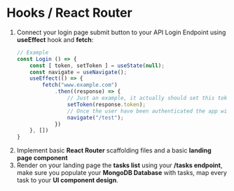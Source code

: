 
# Hooks / React Router

1. Connect your login page submit button to your API Login Endpoint using **useEffect** hook and **fetch**:
	```javascript
	// Example
	const Login () => {
		const [ token, setToken ] = useState(null);
		const navigate = useNavigate();
		useEffect(() => {
			fetch("www.example.com")
				.then((response) => {
					// Just an example, it actually should set this token into a localStorage variable or some kind of global state.
					setToken(response.token);
					// Once the user have been authenticated the app will navigate to the landing page
					navigate("/test");
				})
		}, [])
	}
	```
2. Implement basic **React Router** scaffolding files and a basic **landing page component**
3. Render on your landing page the **tasks list** using your **/tasks endpoint**, make sure you populate your **MongoDB Database** with tasks, map every task to your **UI component design**.